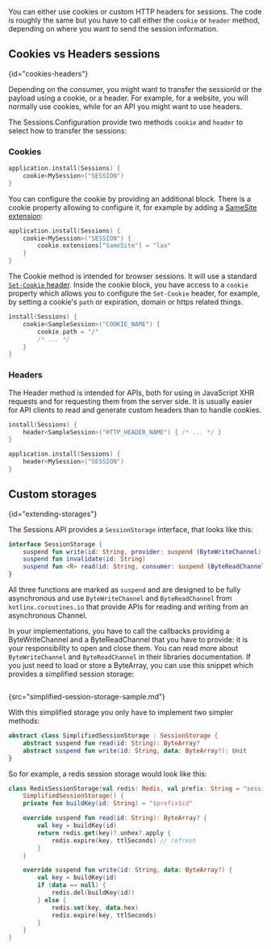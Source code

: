 [//]: # (title: Cookie/Header)
[//]: # (caption: Cookie/Header Sessions)
[//]: # (category: servers)
[//]: # (redirect_from: redirect_from)
[//]: # (- /features/sessions/cookie-header.html: - /features/sessions/cookie-header.html)
[//]: # (ktor_version_review: 1.0.0)

You can either use cookies or custom HTTP headers for sessions. The code is roughly the same but you have to
call either the `cookie` or `header` method, depending on where you want to send the session information.

## Cookies vs Headers sessions
{id="cookies-headers"}

Depending on the consumer, you might want to transfer the sessionId or the payload using a cookie,
or a header. For example, for a website, you will normally use cookies, while for an API you might want to use headers.

The Sessions.Configuration provide two methods `cookie` and `header` to select how to transfer the sessions: 

### Cookies

```kotlin
application.install(Sessions) {
    cookie<MySession>("SESSION")
} 
```

You can configure the cookie by providing an additional block. There is a cookie property allowing
to configure it, for example by adding a [SameSite extension](https://caniuse.com/#search=samesite):

```kotlin
application.install(Sessions) {
    cookie<MySession>("SESSION") {
        cookie.extensions["SameSite"] = "lax"
    }
} 
```

The Cookie method is intended for browser sessions. It will use a standard
[`Set-Cookie` header](https://developer.mozilla.org/es/docs/Web/HTTP/Headers/Set-Cookie).
Inside the cookie block, you have access to a `cookie` property which allows you to configure the `Set-Cookie` header,
for example, by setting a cookie's `path` or expiration, domain or https related things.

```kotlin
install(Sessions) {
    cookie<SampleSession>("COOKIE_NAME") {
        cookie.path = "/"
        /* ... */
    }
}
```

### Headers

The Header method is intended for APIs, both for using in JavaScript XHR requests and for requesting them
from the server side. It is usually easier for API clients to read and generate custom headers than to handle
cookies.

```kotlin
install(Sessions) {
    header<SampleSession>("HTTP_HEADER_NAME") { /* ... */ }
}
```

```kotlin
application.install(Sessions) {
    header<MySession>("SESSION")
} 
```

## Custom storages
{id="extending-storages"}

The Sessions API provides a `SessionStorage` interface, that looks like this:

```kotlin
interface SessionStorage {
    suspend fun write(id: String, provider: suspend (ByteWriteChannel) -> Unit)
    suspend fun invalidate(id: String)
    suspend fun <R> read(id: String, consumer: suspend (ByteReadChannel) -> R): R
}
```

All three functions are marked as `suspend` and are designed to be fully asynchronous
and use `ByteWriteChannel` and `ByteReadChannel` from `kotlinx.coroutines.io` that provide
APIs for reading and writing from an asynchronous Channel.

In your implementations, you have to call the callbacks providing a ByteWriteChannel and a ByteReadChannel
that you have to provide: it is your responsibility to open and close them.
You can read more about `ByteWriteChannel` and `ByteReadChannel` in their libraries documentation.
If you just need to load or store a ByteArray, you can use this snippet which provides a simplified session storage:

```text

```
{src="simplified-session-storage-sample.md"}

With this simplified storage you only have to implement two simpler methods:

```kotlin
abstract class SimplifiedSessionStorage : SessionStorage {
    abstract suspend fun read(id: String): ByteArray?
    abstract suspend fun write(id: String, data: ByteArray?): Unit
}
```

So for example, a redis session storage would look like this:

```kotlin
class RedisSessionStorage(val redis: Redis, val prefix: String = "session_", val ttlSeconds: Int = 3600) :
    SimplifiedSessionStorage() {
    private fun buildKey(id: String) = "$prefix$id"

    override suspend fun read(id: String): ByteArray? {
        val key = buildKey(id)
        return redis.get(key)?.unhex?.apply {
            redis.expire(key, ttlSeconds) // refresh
        }
    }

    override suspend fun write(id: String, data: ByteArray?) {
        val key = buildKey(id)
        if (data == null) {
            redis.del(buildKey(id))
        } else {
            redis.set(key, data.hex)
            redis.expire(key, ttlSeconds)
        }
    }
}
```